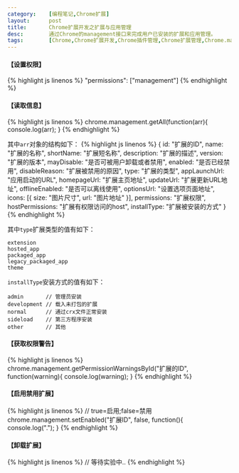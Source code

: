```yaml
---
category:    [编程笔记,Chrome扩展]
layout:      post
title:       Chrome扩展开发之扩展与应用管理
desc:        通过Chrome的management接口来完成用户已安装的扩展和应用管理。
tags:        [Chrome,Chrome扩展开发,Chrome插件管理,Chrome扩展管理,Chrome.management]
---
```

#### 【设置权限】
{% highlight js linenos %}
"permissions": ["management"]
{% endhighlight %}

#### 【读取信息】
{% highlight js linenos %}
chrome.management.getAll(function(arr){
    console.log(arr);
}
{% endhighlight %}

其中`arr`对象的结构如下：
{% highlight js linenos %}
{
    id: "扩展的ID",
    name: "扩展的名称",
    shortName: "扩展短名称",
    description: "扩展的描述",
    version: "扩展的版本",
    mayDisable: "是否可被用户卸载或者禁用",
    enabled: "是否已经禁用",
    disableReason: "扩展被禁用的原因",
    type: "扩展的类型",
    appLaunchUrl: "应用启动的URL",
    homepageUrl: "扩展主页地址",
    updateUrl: "扩展更新URL地址",
    offlineEnabled: "是否可以离线使用",
    optionsUrl: "设置选项页面地址",
    icons: [{
        size: "图片尺寸",
        url: "图片地址"
    }],
    permissions: "扩展权限",
    hostPermissions: "扩展有权限访问的host",
    installType: "扩展被安装的方式"
}
{% endhighlight %}

其中`type`扩展类型的值有如下：

	extension
    hosted_app
    packaged_app
    legacy_packaged_app
    theme

`installType`安装方式的值有如下：

    admin       // 管理员安装
    development // 载入未打包的扩展
    normal      // 通过crx文件正常安装
    sideload    // 第三方程序安装
    other       // 其他

#### 【获取权限警告】
{% highlight js linenos %}
chrome.management.getPermissionWarningsById("扩展的ID", function(warning){
    console.log(warning);
}
{% endhighlight %}

#### 【启用禁用扩展】
{% highlight js linenos %}
// true=启用;false=禁用
chrome.management.setEnabled("扩展ID", false, function(){
    console.log(".");
}
{% endhighlight %}

#### 【卸载扩展】
{% highlight js linenos %}
// 等待实验中..
{% endhighlight %}